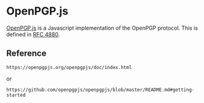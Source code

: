 # OpenPGP.js

[OpenPGP.js](http://openpgpjs.org/) is a Javascript implementation of the OpenPGP protocol.
This is defined in [RFC 4880](http://tools.ietf.org/html/rfc4880).

## Reference

```
https://openpgpjs.org/openpgpjs/doc/index.html
```
or
```
https://github.com/openpgpjs/openpgpjs/blob/master/README.md#getting-started
```
